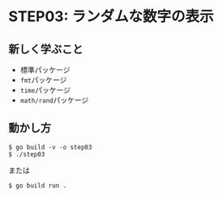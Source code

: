 # STEP03: ランダムな数字の表示

## 新しく学ぶこと

* 標準パッケージ
* `fmt`パッケージ
* `time`パッケージ
* `math/rand`パッケージ

## 動かし方

```
$ go build -v -o step03
$ ./step03
```

または

```
$ go build run .
```

